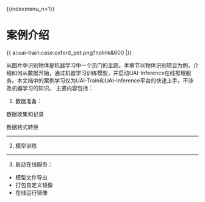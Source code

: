 {{indexmenu_n>1}}

# 案例介绍
{{ ai:uai-train:case:oxford_pet.png?nolink&600 |}}

从图片中识别物体是机器学习中一个热门的主题。本章节以物体识别项目为例，介绍如何从数据开始，通过机器学习训练模型，并启动UAI-Inference在线推理服务。本文档中的案例学习仅为UAI-Train和UAI-Inference平台的快速上手，不涉及机器学习的知识。
主要内容包括：

1. 数据准备：

数据收集和记录

数据格式转换

----
2. 模型训练

----
3. 启动在线服务：

  * 模型文件导出
  * 打包自定义镜像
  * 在线运行镜像